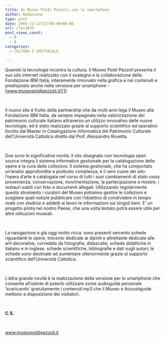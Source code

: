 ```yaml
---
title: Al Museo Poldi Pezzoli con lo smartphone
author: Redazione
type: post
date: 2009-11-11T23:00:00+00:00
url: /?p=3035
post_views_count:
  - 0
  - 0
categories:
  - CULTURA E SPETTACOLO

---
```

Quando la tecnologia incontra la cultura. Il Museo Poldi Pezzoli presenta il suo sito internet realizzato con il sostegno e la collaborazione della Fondazione IBM Italia, interamente rinnovato nella grafica e nei contenuti e predisposto anche nella versione per smartphone &#45; [www.museopoldipezzoli.it][1]

&nbsp;

Il nuovo sito &egrave; frutto della partnership che da molti anni lega il Museo alla Fondazione IBM Italia, da sempre impegnata nella valorizzazione del patrimonio culturale italiano attraverso un utilizzo innovativo delle nuove tecnologie, ed &egrave; stato realizzato grazie al supporto scientifico ed operativo fornito dal Master in Catalogazione Informatica del Patrimonio Culturale dell&rsquo;Universit&agrave; Cattolica diretto dal Prof. Alessandro Rovetta.

&nbsp;

Due sono le significative novit&agrave;. Il sito disegnato con tecnologia open source integra il sistema informativo gestionale per la catalogazione delle opere e la cura delle collezioni. Il sistema gestionale, che ha comportato un&rsquo;analisi approfondita e piuttosto complessa, &egrave; il vero cuore del sito: l&rsquo;opera d&rsquo;arte &egrave; catalogata nel corso di tutti i suoi cambiamenti di stato ossia provenienza, conservazione, movimentazione, la partecipazione a mostre, i restauri subiti con foto e documenti allegati. Utilizzando regolarmente questo strumento i curatori del Museo potranno gestire le collezioni e scegliere quali notizie pubblicare con l&rsquo;obiettivo di condividere in tempo reale con studiosi e addetti ai lavori le informazioni sui singoli beni. E&rsquo; un progetto pilota nel nostro Paese, che una volta testato potr&agrave; essere utile per altre istituzioni museali.

&nbsp;

La navigazione &egrave; gi&agrave; oggi molto ricca: sono presenti seicento schede riguardanti le opere, trecento dedicate ai dipinti e altrettante dedicate alle arti decorative, corredate da fotografie, didascalie, schede didattiche in italiano e in inglese, schede scientifiche, bibliografie e dati sugli autori; le schede sono destinate ad aumentare ulteriormente grazie al supporto scientifico dell&rsquo;Universit&agrave; Cattolica.

&nbsp;

L&rsquo;altra grande novit&agrave; &egrave; la realizzazione della versione per lo smartphone che consente all&rsquo;utente di poterlo utilizzare come audioguida personale &lsquo;scaricando&rsquo; gratuitamente i contenuti mp3 che il Museo e Acoustiguide mettono a disposizione dei visitatori.

&nbsp;

**C.S.**

&nbsp;

<u><font color="#0066cc"><a href="https://www.museopoldipezzoli.it">www.museopoldipezzoli.it</a></font></u>

 [1]: https://www.museopoldipezzoli.it